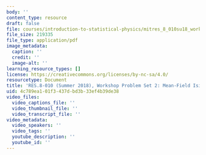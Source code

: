 ```yaml
---
body: ''
content_type: resource
draft: false
file: courses/introduction-to-statistical-physics/mitres_8_010su18_workshop2.pdf
file_size: 219335
file_type: application/pdf
image_metadata:
  caption: ''
  credit: ''
  image-alt: ''
learning_resource_types: []
license: https://creativecommons.org/licenses/by-nc-sa/4.0/
resourcetype: Document
title: 'RES.8-010 (Summer 2018), Workshop Problem Set 2: Mean-Field Ising Model'
uid: 4c789ea1-01f3-437d-bd3b-33ef4b39de38
video_files:
  video_captions_file: ''
  video_thumbnail_file: ''
  video_transcript_file: ''
video_metadata:
  video_speakers: ''
  video_tags: ''
  youtube_description: ''
  youtube_id: ''
---
```

